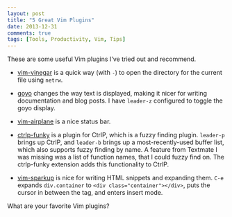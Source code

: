 ```yaml
---
layout: post
title: "5 Great Vim Plugins"
date: 2013-12-31
comments: true
tags: [Tools, Productivity, Vim, Tips]
---
```


These are some useful Vim plugins I've tried out and recommend.

 * [vim-vinegar](https://github.com/tpope/vim-vinegar) is a quick way (with `-`) to open the directory for the current file using `netrw`.

 * [goyo](https://github.com/junegunn/goyo.vim) changes the way text is displayed, making it nicer for writing documentation and blog posts. I have `leader-z` configured to toggle the goyo display.

 * [vim-airplane](https://github.com/bling/vim-airline) is a nice status bar.

 * [ctrlp-funky](https://github.com/tacahiroy/ctrlp-funky) is a plugin for CtrlP, which is a fuzzy finding plugin. `leader-p` brings up CtrlP, and `leader-b` brings up a most-recently-used buffer list, which also supports fuzzy finding by name. A feature from Textmate I was missing was a list of function names, that I could fuzzy find on. The ctrlp-funky extension adds this functionality to CtrlP.

 * [vim-sparkup](https://github.com/tristen/vim-sparkup) is nice for writing HTML snippets and expanding them. `C-e` expands `div.container` to `<div class="container"></div>`, puts the cursor in between the tag, and enters insert mode.

What are your favorite Vim plugins?
